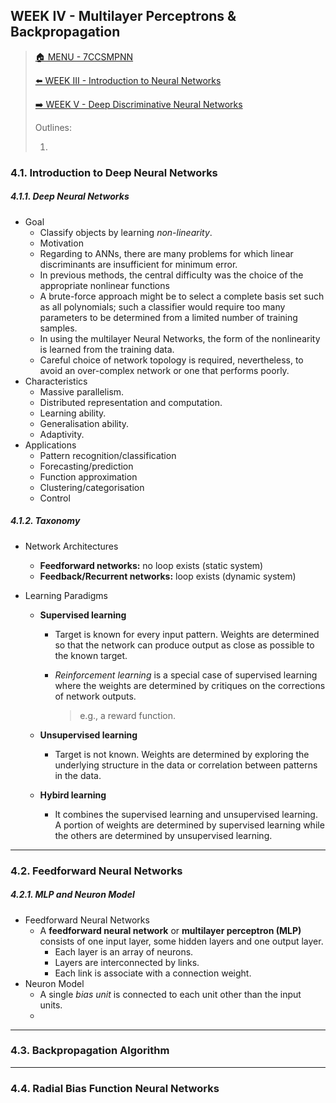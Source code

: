 ## WEEK IV - Multilayer Perceptrons & Backpropagation

>[🏠 MENU - 7CCSMPNN](year3/7ccsmpnn.md)
>
>[⬅️ WEEK III - Introduction to Neural Networks](year3/7ccsmpnn/w3.md)
>
>[➡️ WEEK V - Deep Discriminative Neural Networks](year3/7ccsmpnn/w5.md)
>
>Outlines:
>
>1. 

### 4.1. Introduction to Deep Neural Networks

##### 4.1.1. Deep Neural Networks

- Goal
  - Classify objects by learning *non-linearity*. 
  -  Motivation
    - Regarding to ANNs, there are many problems for which linear discriminants are insufficient for minimum error.
    - In previous methods, the central difficulty was the choice of the appropriate nonlinear functions
    - A brute-force approach might be to select a complete basis set such as all polynomials; such a classifier would require too many parameters to be determined from a limited number of training samples.
    - In using the multilayer Neural Networks, the form of the nonlinearity is learned from the training data.
    - Careful choice of network topology is required, nevertheless, to avoid an over-complex network or one that performs poorly.
- Characteristics
  - Massive parallelism.
  - Distributed representation and computation.
  - Learning ability.
  - Generalisation ability.
  - Adaptivity.
- Applications
  - Pattern recognition/classification
  - Forecasting/prediction
  - Function approximation
  - Clustering/categorisation
  - Control

##### 4.1.2. Taxonomy

- Network Architectures

  - **Feedforward networks:** no loop exists (static system)
  - **Feedback/Recurrent networks:** loop exists (dynamic system)

- Learning Paradigms

  - **Supervised learning**

    - Target is known for every input pattern. Weights are determined so that the network can produce output as close as possible to the known target. 

    - *Reinforcement learning* is a special case of supervised learning where the weights are determined by critiques on the corrections of network outputs. 

      > e.g., a reward function.

  - **Unsupervised learning**

    - Target is not known. Weights are determined by exploring the underlying structure in the data or correlation between patterns in the data.

  - **Hybird learning**

    - It combines the supervised learning and unsupervised learning. A portion of weights are determined by supervised learning while the others are determined by unsupervised learning.

---

### 4.2. Feedforward Neural Networks

##### 4.2.1. MLP and Neuron Model

- Feedforward Neural Networks
  - A **feedforward neural network** or **multilayer perceptron (MLP)** consists of one input layer, some hidden layers and one output layer.
    - Each layer is an array of neurons.
    - Layers are interconnected by links.
    - Each link is associate with a connection weight.
- Neuron Model
  - A single *bias unit* is connected to each unit other than the input units.
  - 



---

### 4.3. Backpropagation Algorithm



---

### 4.4. Radial Bias Function Neural Networks